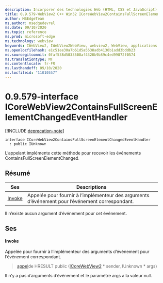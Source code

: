 ```yaml
---
description: Incorporer des technologies Web (HTML, CSS et JavaScript) dans vos applications natives avec le contrôle Microsoft Edge WebView2
title: 0.9.579-WebView2 C++ Win32 ICoreWebView2ContainsFullScreenElementChangedEventHandler
author: MSEdgeTeam
ms.author: msedgedevrel
ms.date: 09/10/2020
ms.topic: reference
ms.prod: microsoft-edge
ms.technology: webview
keywords: IWebView2, IWebView2WebView, webview2, WebView, applications Win32, Win32, Edge, ICoreWebView2, ICoreWebView2Controller, contrôle de navigateur, html Edge, ICoreWebView2ContainsFullScreenElementChangedEventHandler
ms.openlocfilehash: e1c51ee30a7b61d5a5638adb4130b1add3bddb23
ms.sourcegitcommit: 0faf538d5033508af4320b9b89c4ed99872f0574
ms.translationtype: MT
ms.contentlocale: fr-FR
ms.lasthandoff: 09/10/2020
ms.locfileid: "11010557"
---
```

# 0.9.579-interface ICoreWebView2ContainsFullScreenElementChangedEventHandler 

[!INCLUDE [deprecation-note](../../includes/deprecation-note.md)]

```
interface ICoreWebView2ContainsFullScreenElementChangedEventHandler
  : public IUnknown
```

L’appelant implémente cette méthode pour recevoir les événements ContainsFullScreenElementChanged.

## Résumé

 Ses                        | Descriptions
--------------------------------|---------------------------------------------
[Invoke](#invoke) | Appelée pour fournir à l’implémenteur des arguments d’événement pour l’événement correspondant.

Il n’existe aucun argument d’événement pour cet événement.

## Ses

#### Invoke 

Appelée pour fournir à l’implémenteur des arguments d’événement pour l’événement correspondant.

> [appel](#invoke)de HRESULT public ([ICoreWebView2](icorewebview2.md) * sender, IUnknown * args)

Il n’y a pas d’arguments d’événement et le paramètre args a la valeur null.

